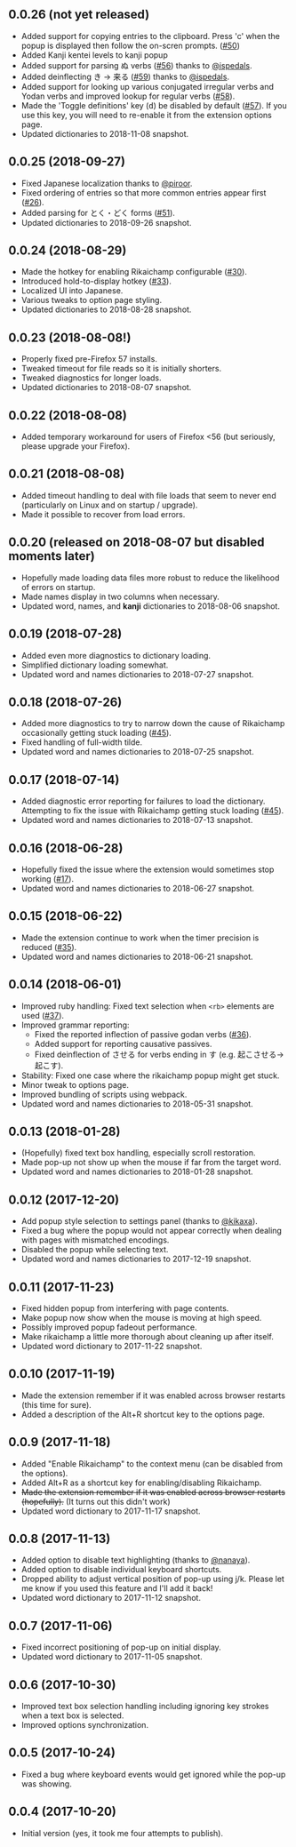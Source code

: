 ## 0.0.26 (not yet released)

* Added support for copying entries to the clipboard.
  Press 'c' when the popup is displayed then follow the on-scren prompts.
  ([#50](https://github.com/birtles/rikaichamp/issues/50))
* Added Kanji kentei levels to kanji popup
* Added support for parsing ぬ verbs
  ([#56](https://github.com/birtles/rikaichamp/issues/56))
  thanks to [@ispedals](https://github.com/ispedals).
* Added deinflecting き → 来る
  ([#59](https://github.com/birtles/rikaichamp/issues/59))
  thanks to [@ispedals](https://github.com/ispedals).
* Added support for looking up various conjugated irregular verbs and
  Yodan verbs and improved lookup for regular verbs
  ([#58](https://github.com/birtles/rikaichamp/issues/58)).
* Made the 'Toggle definitions' key (<kbd>d</kbd>) be disabled by
  default ([#57](https://github.com/birtles/rikaichamp/issues/57)).
  If you use this key, you will need to re-enable it from the extension options
  page.
* Updated dictionaries to 2018-11-08 snapshot.

## 0.0.25 (2018-09-27)

* Fixed Japanese localization thanks to [@piroor](https://github.com/piroor).
* Fixed ordering of entries so that more common entries appear first
  ([#26](https://github.com/birtles/rikaichamp/issues/26)).
* Added parsing for とく・どく forms
  ([#51](https://github.com/birtles/rikaichamp/issues/51)).
* Updated dictionaries to 2018-09-26 snapshot.

## 0.0.24 (2018-08-29)

* Made the hotkey for enabling Rikaichamp configurable
  ([#30](https://github.com/birtles/rikaichamp/issues/30)).
* Introduced hold-to-display hotkey
  ([#33](https://github.com/birtles/rikaichamp/issues/33)).
* Localized UI into Japanese.
* Various tweaks to option page styling.
* Updated dictionaries to 2018-08-28 snapshot.

## 0.0.23 (2018-08-08!)

* Properly fixed pre-Firefox 57 installs.
* Tweaked timeout for file reads so it is initially shorters.
* Tweaked diagnostics for longer loads.
* Updated dictionaries to 2018-08-07 snapshot.

## 0.0.22 (2018-08-08)

* Added temporary workaround for users of Firefox <56 (but seriously, please
  upgrade your Firefox).

## 0.0.21 (2018-08-08)

* Added timeout handling to deal with file loads that seem to never end
  (particularly on Linux and on startup / upgrade).
* Made it possible to recover from load errors.

## 0.0.20 (released on 2018-08-07 but disabled moments later)

* Hopefully made loading data files more robust to reduce the likelihood of
  errors on startup.
* Made names display in two columns when necessary.
* Updated word, names, and **kanji** dictionaries to 2018-08-06 snapshot.

## 0.0.19 (2018-07-28)

* Added even more diagnostics to dictionary loading.
* Simplified dictionary loading somewhat.
* Updated word and names dictionaries to 2018-07-27 snapshot.

## 0.0.18 (2018-07-26)

* Added more diagnostics to try to narrow down the cause of Rikaichamp
  occasionally getting stuck loading
  ([#45](https://github.com/birtles/rikaichamp/issues/45)).
* Fixed handling of full-width tilde.
* Updated word and names dictionaries to 2018-07-25 snapshot.

## 0.0.17 (2018-07-14)

* Added diagnostic error reporting for failures to load the dictionary.
  Attempting to fix the issue with Rikaichamp getting stuck loading
  ([#45](https://github.com/birtles/rikaichamp/issues/45)).
* Updated word and names dictionaries to 2018-07-13 snapshot.

## 0.0.16 (2018-06-28)

* Hopefully fixed the issue where the extension would sometimes stop working
  ([#17](https://github.com/birtles/rikaichamp/issues/17)).
* Updated word and names dictionaries to 2018-06-27 snapshot.

## 0.0.15 (2018-06-22)

* Made the extension continue to work when the timer precision is reduced
  ([#35](https://github.com/birtles/rikaichamp/issues/35)).
* Updated word and names dictionaries to 2018-06-21 snapshot.

## 0.0.14 (2018-06-01)

* Improved ruby handling: Fixed text selection when `<rb>` elements are used
  ([#37](https://github.com/birtles/rikaichamp/issues/37)).
* Improved grammar reporting:
  * Fixed the reported inflection of passive godan verbs
    ([#36](https://github.com/birtles/rikaichamp/issues/36)).
  * Added support for reporting causative passives.
  * Fixed deinflection of させる for verbs ending in す (e.g.
    起こさせる→起こす).
* Stability: Fixed one case where the rikaichamp popup might get stuck.
* Minor tweak to options page.
* Improved bundling of scripts using webpack.
* Updated word and names dictionaries to 2018-05-31 snapshot.

## 0.0.13 (2018-01-28)

* (Hopefully) fixed text box handling, especially scroll restoration.
* Made pop-up not show up when the mouse if far from the target word.
* Updated word and names dictionaries to 2018-01-28 snapshot.

## 0.0.12 (2017-12-20)

* Add popup style selection to settings panel (thanks to [@kikaxa](https://github.com/kikaxa)).
* Fixed a bug where the popup would not appear correctly when dealing with pages
  with mismatched encodings.
* Disabled the popup while selecting text.
* Updated word and names dictionaries to 2017-12-19 snapshot.

## 0.0.11 (2017-11-23)

* Fixed hidden popup from interfering with page contents.
* Make popup now show when the mouse is moving at high speed.
* Possibly improved popup fadeout performance.
* Make rikaichamp a little more thorough about cleaning up after itself.
* Updated word dictionary to 2017-11-22 snapshot.

## 0.0.10 (2017-11-19)

* Made the extension remember if it was enabled across browser restarts (this
  time for sure).
* Added a description of the Alt+R shortcut key to the options page.

## 0.0.9 (2017-11-18)

* Added "Enable Rikaichamp" to the context menu (can be disabled from the
  options).
* Added Alt+R as a shortcut key for enabling/disabling Rikaichamp.
* ~~Made the extension remember if it was enabled across browser restarts
  (hopefully).~~ (It turns out this didn't work)
* Updated word dictionary to 2017-11-17 snapshot.

## 0.0.8 (2017-11-13)

* Added option to disable text highlighting (thanks to [@nanaya](https://github.com/nanaya)).
* Added option to disable individual keyboard shortcuts.
* Dropped ability to adjust vertical position of pop-up using j/k. Please let me
  know if you used this feature and I'll add it back!
* Updated word dictionary to 2017-11-12 snapshot.

## 0.0.7 (2017-11-06)

* Fixed incorrect positioning of pop-up on initial display.
* Updated word dictionary to 2017-11-05 snapshot.

## 0.0.6 (2017-10-30)

* Improved text box selection handling including ignoring key strokes when
  a text box is selected.
* Improved options synchronization.

## 0.0.5 (2017-10-24)

* Fixed a bug where keyboard events would get ignored while the pop-up was
  showing.

## 0.0.4 (2017-10-20)

* Initial version (yes, it took me four attempts to publish).
